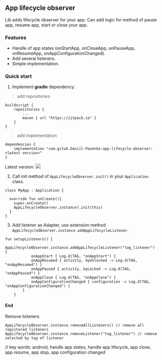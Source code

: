 ## App lifecycle observer

Lib adds lifecycle observer for your app. Can add logic for method of pause app, resume app, start or close your app.

### Features
- Handle of app states (onStartApp, onCloseApp, onPauseApp, onResumeApp, onAppConfigurationChanged).
- Add several listeners.
- Simple implementation.


### Quick start
1. Implement **gradle** dependency:

> add repositories:
```
buildscript {
    repositories {
        ...
        maven { url "https://jitpack.io" }
    }
}
```

> add implementation
```
dependencies {
    implementation "com.gitub.Daniil-Pavenko:app-lifecycle-observer:<latest version>"
}
```
Latest version: [![](https://jitpack.io/v/Daniil-Pavenko/app-lifecycle-observer.svg)](https://jitpack.io/#Daniil-Pavenko/app-lifecycle-observer)

2. Call init method of `AppLifecycleObserver.init()` in your `Application` class.

```
class MyApp : Application {

  override fun onCreate(){
    super.onCreate()
    AppLifecycleObserver.instance?.init(this)
  }
}
```

3. Add listener as Adapter, use extension method `AppLifecycleObserver.instance.addAppLifecycleListener`.

```
fun setupListeners() {
        AppLifecycleObserver.instance.addAppLifecycleListener("tag_listener") {
            onAppStart { Log.d(TAG, "onAppStart") }
            onAppResumed { activity, byUnlocked -> Log.d(TAG, "onAppResumed") }
            onAppPaused { activity, byLocked -> Log.d(TAG, "onAppPaused") }
            onAppClose { Log.d(TAG, "onAppClose") }
            onAppConfigurationChanged { configuration -> Log.d(TAG, "onAppConfigurationChanged") }
        }
    }
```

#### End

Remove listeners
```
AppLifecycleObserver.instance.removeAllListeners() // remove all registered listeners
AppLifecycleObserver.instance.removeListener("tag_listener") // remove selected by tag of listener
```

// key words:
android, handle app states, handle app lifecycle, app close, app resume, app stop, app configuration changed
